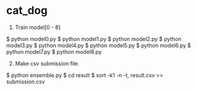 # cat_dog

1. Train model[0 - 8]

  $ python model0.py
  $ python model1.py
  $ python model2.py
  $ python model3.py
  $ python model4.py
  $ python model5.py
  $ python model6.py
  $ python model7.py
  $ python model8.py
  
2. Make csv submission file.

  $ python ensemble.py
  $ cd result
  $ sort -k1 -n -t, result.csv >> submission.csv
